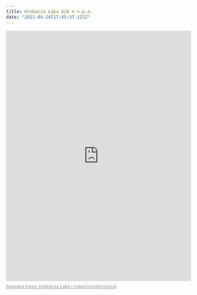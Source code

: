 ```yaml
---
title: Hrobacza Łąka 828 m n.p.m.
date: "2021-04-24T17:45:37.121Z"
---
```


<div style="max-width:600px;overflow:hidden;margin:0 auto;min-width:300px;"><iframe src="https://mapa-turystyczna.pl/map/widget/track/h1l0p1/148422a3.html" height="680" frameborder="0" style="width:100%;border:0;"></iframe><a href="https://mapa-turystyczna.pl/track/148422a3?utm_source=external_web&amp;utm_medium=widget&amp;utm_campaign=track_widget" target="_blank" style="color:#999;padding:7px 0;font-size: 13px;font-family:Roboto,Arial,sans-serif;display: inline-block;">Nagrana trasa: Hrobacza Łąka | mapa-turystyczna.pl</a></div>
